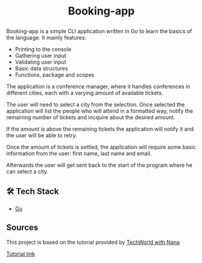 # <p align="center">Booking-app</p>

Booking-app is a simple CLI application written in Go to learn the basics of the language. It mainly features:

- Printing to the console
- Gathering user input
- Validating user input
- Basic data structures
- Functions, package and scopes

The application is a conference manager, where it handles conferences in different cities, each with a varying amount of available tickets.

The user will need to select a city from the selection. Once selected the application will list the people who will attend in a formatted way, notify the remaining number of tickets and incquire about the desired amount.

If the amount is above the remaining tickets the application will notify it and the user will be able to retry.

Once the amount of tickets is settled, the application will require some basic information from the user: first name, last name and email.

Afterwards the user will get sent back to the start of the program where he can select a city.

## 🛠️ Tech Stack

- [Go](https://go.dev/)

## Sources

This project is based on the tutorial provided by [TechWorld with Nana](https://www.youtube.com/@TechWorldwithNana/videos)

[Tutorial link](https://www.youtube.com/watch?v=yyUHQIec83I)
